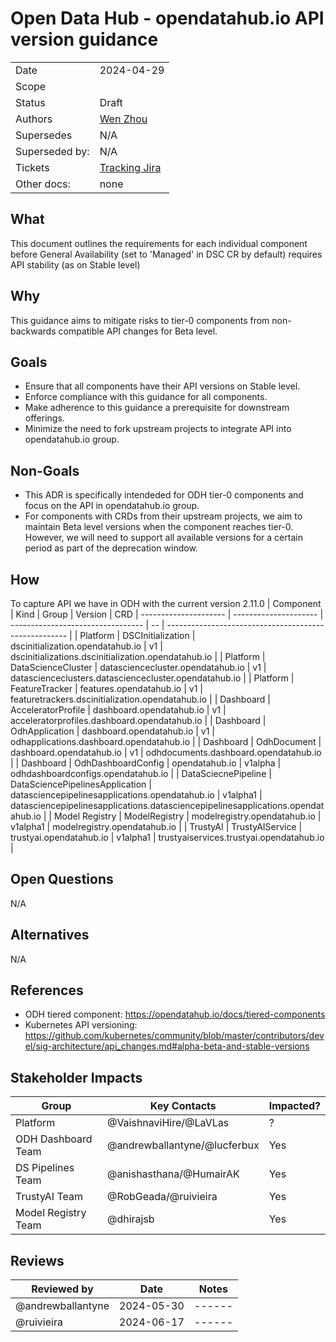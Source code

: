 # Open Data Hub - opendatahub.io API version guidance

|                |                                  |
| -------------- |----------------------------------|
| Date           | 2024-04-29                       |
| Scope          |                                  |
| Status         | Draft                            |
| Authors        | [Wen Zhou](@zdtsw)               |
| Supersedes     | N/A                              |
| Superseded by: | N/A                              |
| Tickets        | [Tracking Jira](https://issues.redhat.com/browse/RHOAIENG-6524)|
| Other docs:    | none                             |

## What

This document outlines the requirements for each individual component before General Availability (set to 'Managed' in DSC CR by default) requires API stability (as on Stable level)

## Why

This guidance aims to mitigate risks to tier-0 components from non-backwards compatible API changes for Beta level.

## Goals

- Ensure that all components have their API versions on Stable level.
- Enforce compliance with this guidance for all components.
- Make adherence to this guidance a prerequisite for downstream offerings.
- Minimize the need to fork upstream projects to integrate API into opendatahub.io group.

## Non-Goals

- This ADR is specifically intendeded for ODH tier-0 components and focus on the API in opendatahub.io group.
- For components with CRDs from their upstream projects, we aim to maintain Beta level versions when the component reaches tier-0. However, we will need to support all available versions for a certain period as part of the deprecation window.

## How

To capture API we have in ODH with the current version 2.11.0
| Component             | Kind                  | Group                             | Version | CRD
| --------------------- | --------------------- | --------------------------------- | -- | ----------------------------------------------------- |
| Platform              | DSCInitialization     | dscinitialization.opendatahub.io  | v1 | dscinitializations.dscinitialization.opendatahub.io   |
| Platform              | DataScienceCluster    | datasciencecluster.opendatahub.io | v1 | datascienceclusters.datasciencecluster.opendatahub.io |
| Platform              | FeatureTracker        | features.opendatahub.io           | v1 | featuretrackers.dscinitialization.opendatahub.io      |
| Dashboard             | AcceleratorProfile    | dashboard.opendatahub.io          | v1 | acceleratorprofiles.dashboard.opendatahub.io          |
| Dashboard             | OdhApplication        | dashboard.opendatahub.io          | v1 | odhapplications.dashboard.opendatahub.io              |
| Dashboard             | OdhDocument           | dashboard.opendatahub.io          | v1 | odhdocuments.dashboard.opendatahub.io                 |
| Dashboard             | OdhDashboardConfig    | opendatahub.io                    | v1alpha | odhdashboardconfigs.opendatahub.io               |
| DataSciecnePipeline   | DataSciencePipelinesApplication | datasciencepipelinesapplications.opendatahub.io | v1alpha1 | datasciencepipelinesapplications.datasciencepipelinesapplications.opendatahub.io |
| Model Registry        | ModelRegistry         | modelregistry.opendatahub.io      | v1alpha1 | modelregistry.opendatahub.io                    |
| TrustyAI              | TrustyAIService       | trustyai.opendatahub.io           | v1alpha1 | trustyaiservices.trustyai.opendatahub.io        |

## Open Questions

N/A

## Alternatives

N/A

## References

- ODH tiered component: https://opendatahub.io/docs/tiered-components
- Kubernetes API versioning: https://github.com/kubernetes/community/blob/master/contributors/devel/sig-architecture/api_changes.md#alpha-beta-and-stable-versions

## Stakeholder Impacts

| Group                 | Key Contacts                 | Impacted? |
|-----------------------|------------------------------|---|
| Platform              | @VaishnaviHire/@LaVLas       | ? |
| ODH Dashboard Team    | @andrewballantyne/@lucferbux | Yes |
| DS Pipelines Team     | @anishasthana/@HumairAK      | Yes |
| TrustyAI Team         | @RobGeada/@ruivieira         | Yes |
| Model Registry Team   | @dhirajsb                    | Yes |

## Reviews

| Reviewed by       | Date       | Notes |
|------------------ |------------| ------|
| @andrewballantyne | 2024-05-30 | ------|
| @ruivieira        | 2024-06-17 | ------|
